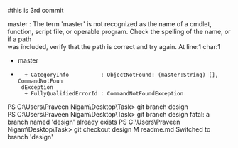 #this is 3rd commit


master : The term 'master' is not recognized as the name of a cmdlet, function, 
script file, or operable program. Check the spelling of the name, or if a path    
was included, verify that the path is correct and try again.
At line:1 char:1
+ master
+ ~~~~~~
    + CategoryInfo          : ObjectNotFound: (master:String) [], CommandNotFoun  
   dException
    + FullyQualifiedErrorId : CommandNotFoundException

PS C:\Users\Praveen Nigam\Desktop\Task> git branch  design        
PS C:\Users\Praveen Nigam\Desktop\Task> git branch  design
fatal: a branch named 'design' already exists
PS C:\Users\Praveen Nigam\Desktop\Task> git checkout design
M       readme.md
Switched to branch 'design'